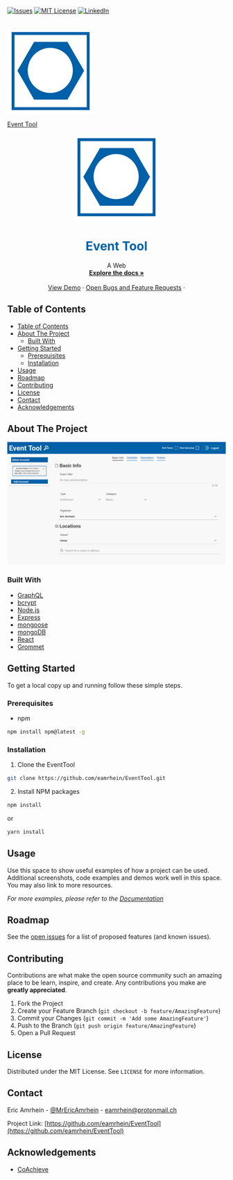 [![Issues][issues-shield]][issues-url]
[![MIT License][license-shield]][license-url]
[![LinkedIn][linkedin-shield]][linkedin-url]

<!-- PROJECT LOGO -->

<br />
<div >
         <a href="https://github.com/eamrhein/EventTool">
          <img style="vertical-align:middle" src="images/logo.png" alt="Logo" />
          <p style="vertical-align:middle">Event Tool</p>
         </a>
</div>
<p align="center">
  <a href="https://github.com/eamrhein/EventTool">
    <img src="images/logo.png" alt="Logo" />
  </a>
  <h1 align="center" style="color:rgb(0, 96, 168)">Event Tool</h1>
  <p align="center">
    A Web
    <br />
    <a href="https://github.com/eamrhein/EventTool"><strong>Explore the docs »</strong></a>
    <br />
    <br />
    <a href="http://eventtool.ericamrhein.com/">View Demo</a>
    ·
    <a href="https://github.com/eamrhein/EventTool/issues">Open Bugs and Feature Requests</a>
    ·
  </p>
</p>
<!-- TABLE OF CONTENTS -->

## Table of Contents

- [Table of Contents](#table-of-contents)
- [About The Project](#about-the-project)
  - [Built With](#built-with)
- [Getting Started](#getting-started)
  - [Prerequisites](#prerequisites)
  - [Installation](#installation)
- [Usage](#usage)
- [Roadmap](#roadmap)
- [Contributing](#contributing)
- [License](#license)
- [Contact](#contact)
- [Acknowledgements](#acknowledgements)

<!-- ABOUT THE PROJECT -->

## About The Project

[![Product Name Screen Shot][product-screenshot]](https://example.com)

### Built With

- [GraphQL](https://graphql.org/)
- [bcrypt](https://github.com/kelektiv/node.bcrypt.js)
- [Node.js](https://nodejs.org/)
- [Express](https://expressjs.com/)
- [mongoose](https://mongoosejs.com/)
- [mongoDB](https://www.mongodb.com/)
- [React](https://reactjs.org/)
- [Grommet](https://v2.grommet.io/)

<!-- GETTING STARTED -->

## Getting Started

To get a local copy up and running follow these simple steps.

### Prerequisites

- npm

```sh
npm install npm@latest -g
```

### Installation

1. Clone the EventTool

```sh
git clone https://github.com/eamrhein/EventTool.git
```

2. Install NPM packages

```sh
npm install
```

or

```sh
yarn install
```

<!-- USAGE EXAMPLES -->

## Usage

Use this space to show useful examples of how a project can be used. Additional screenshots, code examples and demos work well in this space. You may also link to more resources.

_For more examples, please refer to the [Documentation](https://example.com)_

<!-- ROADMAP -->

## Roadmap

See the [open issues](https://github.com/eamrhein/EventTool/issues) for a list of proposed features (and known issues).

<!-- CONTRIBUTING -->

## Contributing

Contributions are what make the open source community such an amazing place to be learn, inspire, and create. Any contributions you make are **greatly appreciated**.

1. Fork the Project
2. Create your Feature Branch (`git checkout -b feature/AmazingFeature`)
3. Commit your Changes (`git commit -m 'Add some AmazingFeature'`)
4. Push to the Branch (`git push origin feature/AmazingFeature`)
5. Open a Pull Request

<!-- LICENSE -->

## License

Distributed under the MIT License. See `LICENSE` for more information.

<!-- CONTACT -->

## Contact

Eric Amrhein - [@MrEricAmrhein](https://twitter.com/MrEricAmrhein) - eamrhein@protonmail.ch

Project Link: [https://github.com/eamrhein/EventTool](https://github.com/eamrhein/EventTool)

<!-- ACKNOWLEDGEMENTS -->

## Acknowledgements

- [CoAchieve](https://coachieve.co)

<!-- MARKDOWN LINKS & IMAGES -->
<!-- https://www.markdownguide.org/basic-syntax/#reference-style-links -->

[issues-shield]: https://img.shields.io/github/issues/eamrhein/EventTool.svg?style=flat-square
[issues-url]: https://github.com/eamrhein/EventTool/issues
[license-shield]: https://img.shields.io/github/license/eamrhein/EventTool?style=flat-square
[license-url]: https://github.com/eamrhein/EventTool/blob/master/LICENSE
[linkedin-shield]: https://img.shields.io/badge/-LinkedIn-black.svg?style=flat-square&logo=linkedin&colorB=555
[linkedin-url]: https://linkedin.com/in/eamrhein
[product-screenshot]: images/screenshot.png
